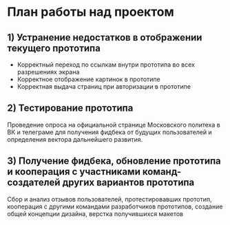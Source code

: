 # План работы над проектом
## 1) Устранение недостатков в отображении текущего прототипа
- Корректный переход по ссылкам внутри прототипа во всех разрешениях экрана
- Корректное отображение картинок в прототипе
- Корректная выдача страниц при авторизации в прототипе
## 2) Тестирование прототипа
Проведение опроса на официальной странице Московского политеха в ВК и телеграме для получения фидбека от будущих пользователей и определения вектора дальнейшего развития.
## 3) Получение фидбека, обновление прототипа и кооперация с участниками команд-создателей других вариантов прототипа
Сбор и анализ отзывов пользователей, протестировавших прототип, кооперация с другими командами разработчиков прототипов, создание общей концепции дизайна, верстка получившихся макетов
